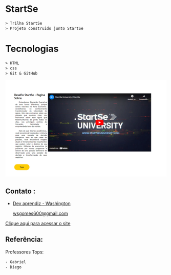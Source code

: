 
# StartSe 
    > Trilha StartSe
    > Projeto construido junto StartSe

#  Tecnologias
    > HTML 
    > css
    > Git & GitHub


 ![preview](./.github/Preview.png)


## Contato :
- [Dev aprendiz - Washington](https://www.github.com/washingtongomes)

    wsgomes600@gmail.com

[Clique aqui para acessar o site](https://washingtongomes.github.io/startse-desafio01/)
## Referência:

Professores Tops:

    - Gabriel
    - Diego
